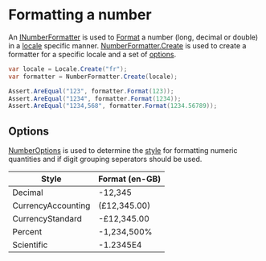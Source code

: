 ﻿# Formatting a number

An [INumberFormatter](xref:Sepia.Globalization.Numbers.INumberFormatter) is used to 
[Format](xref:Sepia.Globalization.Numbers.INumberFormatter.Format*) a number (long, decimal or double) in a 
[locale](../locale.md) specific manner. [NumberFormatter.Create](xref:Sepia.Globalization.Numbers.NumberFormatter.Create*) 
is used to create a formatter for a specific locale and a set of 
[options](xref:Sepia.Globalization.Numbers.NumberOptions).

```csharp
var locale = Locale.Create("fr");
var formatter = NumberFormatter.Create(locale);

Assert.AreEqual("123", formatter.Format(123));
Assert.AreEqual("1234", formatter.Format(1234));
Assert.AreEqual("1234,568", formatter.Format(1234.56789));
```

## Options

[NumberOptions](xref:Sepia.Globalization.Numbers.NumberOptions) is used to 
determine the [style](xref:Sepia.Globalization.Numbers.NumberStyle) for formatting numeric quantities
and if digit grouping seperators should be used.

| Style | Format (en-GB) |
| ----- | ----------- |
| Decimal | -12,345 |
| CurrencyAccounting | (£12,345.00) |
| CurrencyStandard | -£12,345.00 |
| Percent | -1,234,500% |
| Scientific | -1.2345E4 |

